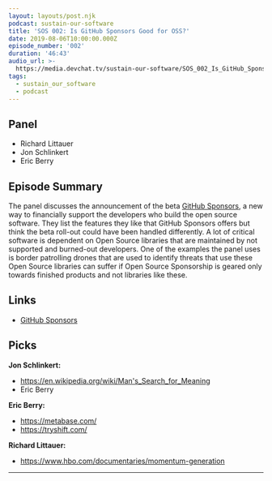 ```yaml
---
layout: layouts/post.njk
podcast: sustain-our-software
title: 'SOS 002: Is GitHub Sponsors Good for OSS?'
date: 2019-08-06T10:00:00.000Z
episode_number: '002'
duration: '46:43'
audio_url: >-
  https://media.devchat.tv/sustain-our-software/SOS_002_Is_GitHub_Sponsors_Good_for_OSS.mp3
tags:
  - sustain_our_software
  - podcast
---
```

## Panel

* Richard Littauer
* Jon Schlinkert 
* Eric Berry

## Episode Summary

The panel discusses the announcement of the beta [GitHub Sponsors](https://github.com/sponsors), a new way to financially support the developers who build the open source software. They list the features they like that GitHub Sponsors offers but think the beta roll-out could have been handled differently. A lot of critical software is dependent on Open Source libraries that are maintained by not supported and burned-out developers. One of the examples the panel uses is border patrolling drones that are used to identify threats that use these Open Source libraries can suffer if Open Source Sponsorship is geared only towards finished products and not libraries like these.

## Links

* [GitHub Sponsors](https://github.com/sponsors)

## Picks

**Jon Schlinkert:**

* https://en.wikipedia.org/wiki/Man's_Search_for_Meaning
* Eric Berry

**Eric Berry:**

* https://metabase.com/
* https://tryshift.com/

**Richard Littauer:**

* https://www.hbo.com/documentaries/momentum-generation

****
